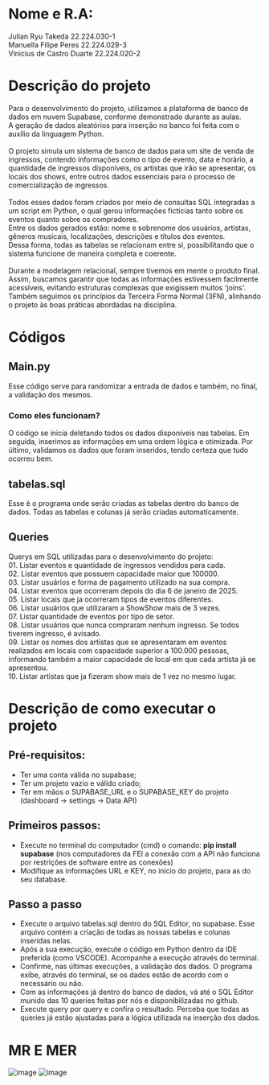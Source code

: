 # Nome e R.A:
Julian Ryu Takeda 22.224.030-1 <br>
Manuella Filipe Peres 22.224.029-3 <br>
Vinicius de Castro Duarte 22.224.020-2

# Descrição do projeto
Para o desenvolvimento do projeto, utilizamos a plataforma de banco de dados em nuvem Supabase, conforme demonstrado durante as aulas.<br>
A geração de dados aleatórios para inserção no banco foi feita com o auxílio da linguagem Python.<br><br>
O projeto simula um sistema de banco de dados para um site de venda de ingressos, contendo informações como o tipo de evento, data e horário, a quantidade de ingressos disponíveis, os artistas que irão se apresentar, os locais dos shows, entre outros dados essenciais para o processo de comercialização de ingressos.<br><br>
Todos esses dados foram criados por meio de consultas SQL integradas a um script em Python, o qual gerou informações fictícias tanto sobre os eventos quanto sobre os compradores.<br>
Entre os dados gerados estão: nome e sobrenome dos usuários, artistas, gêneros musicais, localizações, descrições e títulos dos eventos.<br>
Dessa forma, todas as tabelas se relacionam entre si, possibilitando que o sistema funcione de maneira completa e coerente.<br><br>
Durante a modelagem relacional, sempre tivemos em mente o produto final.<br>
Assim, buscamos garantir que todas as informações estivessem facilmente acessíveis, evitando estruturas complexas que exigissem muitos 'joins'.<br>
Também seguimos os princípios da Terceira Forma Normal (3FN), alinhando o projeto às boas práticas abordadas na disciplina.

# Códigos
## Main.py
Esse código serve para randomizar a entrada de dados e também, no final, a validação dos mesmos.<br>

### Como eles funcionam?
O código se inicia deletando todos os dados disponíveis nas tabelas. Em seguida, inserimos as informações em uma ordem lógica e otimizada. Por último, validamos os dados que foram inseridos, tendo certeza que tudo ocorreu bem. 

## tabelas.sql
Esse é o programa onde serão criadas as tabelas dentro do banco de dados. Todas as tabelas e colunas já serão criadas automaticamente.

<h2>Queries</h2>
Querys em SQL utilizadas para o desenvolvimento do projeto:<br>
01. Listar eventos e quantidade de ingressos vendidos para cada.<br>
02. Listar eventos que possuem capacidade maior que 100000.<br>
03. Listar usuários e forma de pagamento utilizado na sua compra.<br>
04. Listar eventos que ocorreram depois do dia 6 de janeiro de 2025.<br>
05. Listar locais que ja ocorreram tipos de eventos diferentes.<br>
06. Listar usuários que utilizaram a ShowShow mais de 3 vezes.<br>
07. Listar quantidade de eventos por tipo de setor.<br>
08. Listar usuários que nunca compraram nenhum ingresso. Se todos tiverem ingresso, é avisado.<br>
09. Listar os nomes dos artistas que se apresentaram em eventos realizados em locais com capacidade superior a 100.000 pessoas, informando também a maior capacidade de local em que cada artista já se apresentou.<br>
10. Listar artistas que ja fizeram show mais de 1 vez no mesmo lugar.<br>

# Descrição de como executar o projeto
## Pré-requisitos:<br>
- Ter uma conta válida no supabase;<br>
- Ter um projeto vazio e válido criado;<br>
- Ter em mãos o SUPABASE_URL e o SUPABASE_KEY do projeto (dashboard -> settings -> Data API)<br>

## Primeiros passos:<br>
- Execute no terminal do computador (cmd) o comando: <strong>pip install supabase</strong> (nos computadores da FEI a conexão com a API não funciona por restrições de software entre as conexões)<br>
- Modifique as informações URL e KEY, no início do projeto, para as do seu database.<br>

## Passo a passo
- Execute o arquivo tabelas.sql dentro do SQL Editor, no supabase. Esse arquivo contém a criação de todas as nossas tabelas e colunas inseridas nelas. <br>
- Após a sua execução, execute o código em Python dentro da IDE preferida (como VSCODE). Acompanhe a execução através do terminal.
- Confirme, nas últimas execuções, a validação dos dados. O programa exibe, através do terminal, se os dados estão de acordo com o necessário ou não.
- Com as informações já dentro do banco de dados, vá até o SQL Editor munido das 10 queries feitas por nós e disponibilizadas no github.
- Execute query por query e confira o resultado. Perceba que todas as queries já estão ajustadas para a lógica utilizada na inserção dos dados.

# MR E MER

![image](https://github.com/user-attachments/assets/fbcd49c6-b5e5-4f19-a9c4-9e0d4ab527ae)
![image](https://github.com/user-attachments/assets/6fa1a3c6-683d-4370-95d2-40cb6225b840)








